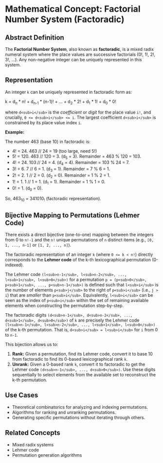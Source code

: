 # Mathematical Concept: Factorial Number System (Factoradic)

## Abstract Definition

The **Factorial Number System**, also known as **factoradic**, is a mixed radix numeral system where the place values are successive factorials (0!, 1!, 2!, 3!, ...). Any non-negative integer can be uniquely represented in this system.

## Representation

An integer `k` can be uniquely represented in factoradic form as:

k = d<sub>n</sub> * n! + d<sub>n-1</sub> * (n-1)! + ... + d<sub>2</sub> * 2! + d<sub>1</sub> * 1! + d<sub>0</sub> * 0!

where `d<sub>i</sub>` is the *coefficient* or *digit* for the place value `i!`, and crucially, `0 <= d<sub>i</sub> <= i`. The largest coefficient `d<sub>i</sub>` is constrained by its place value index `i`.

**Example:**

The number 463 (base 10) in factoradic is:

*   4! = 24. 463 // 24 = 19 (too large, need 5!)
*   5! = 120. 463 // 120 = 3. (d<sub>5</sub> = 3). Remainder = 463 % 120 = 103.
*   4! = 24. 103 // 24 = 4. (d<sub>4</sub> = 4). Remainder = 103 % 24 = 7.
*   3! = 6. 7 // 6 = 1. (d<sub>3</sub> = 1). Remainder = 7 % 6 = 1.
*   2! = 2. 1 // 2 = 0. (d<sub>2</sub> = 0). Remainder = 1 % 2 = 1.
*   1! = 1. 1 // 1 = 1. (d<sub>1</sub> = 1). Remainder = 1 % 1 = 0.
*   0! = 1. (d<sub>0</sub> = 0).

So, 463<sub>10</sub> = 341010<sub>!</sub> (factoradic representation).

## Bijective Mapping to Permutations (Lehmer Code)

There exists a direct bijective (one-to-one) mapping between the integers from 0 to `n!-1` and the `n!` unique permutations of `n` distinct items (e.g., `[0, 1, ..., n-1]` or `[1, 2, ..., n]`).

The factoradic representation of an integer `k` (where `0 <= k < n!`) directly corresponds to the **Lehmer code** of the k-th lexicographical permutation (0-indexed).

The Lehmer code `(l<sub>n-1</sub>, l<sub>n-2</sub>, ..., l<sub>1</sub>, l<sub>0</sub>)` for a permutation `p = (p<sub>0</sub>, p<sub>1</sub>, ..., p<sub>n-1</sub>)` is defined such that `l<sub>i</sub>` is the number of elements `p<sub>j</sub>` to the right of `p<sub>i</sub>` (i.e., `j > i`) that are *smaller* than `p<sub>i</sub>`. Equivalently, `l<sub>i</sub>` can be seen as the index of `p<sub>i</sub>` within the set of remaining available elements when constructing the permutation step-by-step.

The factoradic digits `(d<sub>n-1</sub>, d<sub>n-2</sub>, ..., d<sub>1</sub>, d<sub>0</sub>)` of `k` are precisely the Lehmer code `(l<sub>n-1</sub>, l<sub>n-2</sub>, ..., l<sub>1</sub>, l<sub>0</sub>)` of the k-th permutation. That is, `d<sub>i</sub> = l<sub>i</sub>` for `i` from 0 to `n-1`.

This bijection allows us to:

1.  **Rank:** Given a permutation, find its Lehmer code, convert it to base 10 from factoradic to find its 0-based lexicographical rank `k`.
2.  **Unrank:** Given a 0-based rank `k`, convert it to factoradic to get the Lehmer code `(d<sub>n-1</sub>, ..., d<sub>0</sub>)`. Use these digits sequentially to select elements from the available set to reconstruct the k-th permutation.

## Use Cases

*   Theoretical combinatorics for analyzing and indexing permutations.
*   Algorithms for ranking and unranking permutations.
*   Generating specific permutations without iterating through others.

## Related Concepts

*   Mixed radix systems
*   Lehmer code
*   Permutation generation algorithms 